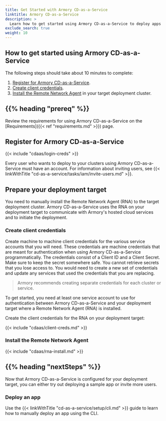 ```yaml
---
title: Get Started with Armory CD-as-a-Service
linktitle: Armory CD-as-a-Service
description: >
  Learn how to get started using Armory CD-as-a-Service to deploy apps to your Kubernetes clusters.
exclude_search: true
weight: 10
---
```


## How to get started using Armory CD-as-a-Service

The following steps should take about 10 minutes to complete:

1. [Register for Armory CD-as-a-Service](#register-for-armory-cd-as-a-service).
1. [Create client credentials](#create-client-credentials).
1. [Install the Remote Network Agent](#install-the-rna) in your target deployment cluster.

## {{% heading "prereq" %}}

Review the requirements for using Armory CD-as-a-Service on the [Requirements]({{< ref "requirements.md" >}}) page.

## Register for Armory CD-as-a-Service

{{< include "cdaas/login-creds" >}}

Every user who wants to deploy to your clusters using Armory CD-as-a-Service must have an account. For information about inviting users, see {{< linkWithTitle "cd-as-a-service/tasks/iam/invite-users.md" >}}.

## Prepare your deployment target

You need to manually install the Remote Network Agent (RNA) to the target deployment cluster. Armory CD-as-a-Service uses the RNA on your deployment target to communicate with Armory's hosted cloud services and to initiate the deployment.

### Create client credentials

Create machine to machine client credentials for the various service accounts that you will need. These credentials are machine credentials that are meant for authentication when using Armory CD-as-a-Service programmatically. The credentials consist of a Client ID and a Client Secret. Make sure to keep the secret somewhere safe. You cannot retrieve secrets that you lose access to. You would need to create a new set of credentials and update any services that used the credentials that you are replacing.

> Armory recommends creating separate credentials for each cluster or service.

To get started, you need at least one service account to use for authentication between Armory CD-as-a-Service and your deployment target where a Remote Network Agent (RNA) is installed.

Create the client credentials for the RNA on your deployment target:

{{< include "cdaas/client-creds.md" >}}

</details>

### Install the Remote Network Agent

{{< include "cdaas/rna-install.md" >}}

## {{%  heading "nextSteps" %}}

Now that Armory CD-as-a-Service is configured for your deployment target, you can either try out deploying a sample app or invite more users.

### Deploy an app

Use the {{< linkWithTitle "cd-as-a-service/setup/cli.md" >}} guide to learn how to manually deploy an app using the CLI.
